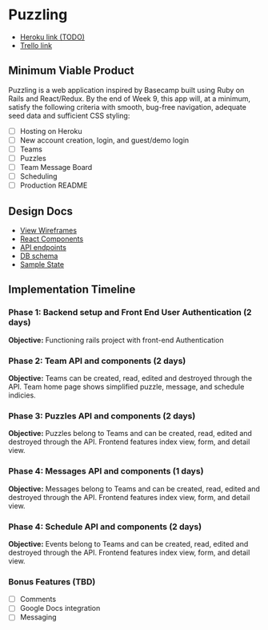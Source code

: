 # Puzzling

* [Heroku link (TODO)][heroku]
* [Trello link][trello]

[heroku]: http://www.herokuapp.com
[trello]: https://trello.com/b/D61M23Ps/puzzling

## Minimum Viable Product

Puzzling is a web application inspired by Basecamp built using Ruby on Rails
and React/Redux.  By the end of Week 9, this app will, at a minimum, satisfy the
following criteria with smooth, bug-free navigation, adequate seed data and
sufficient CSS styling:

- [ ] Hosting on Heroku
- [ ] New account creation, login, and guest/demo login
- [ ] Teams
- [ ] Puzzles
- [ ] Team Message Board
- [ ] Scheduling
- [ ] Production README

## Design Docs
* [View Wireframes][wireframes]
* [React Components][components]
* [API endpoints][api-endpoints]
* [DB schema][schema]
* [Sample State][sample-state]

[wireframes]: wireframes
[components]: component-hierarchy.md
[sample-state]: sample-state.md
[api-endpoints]: api-endpoints.md
[schema]: schema.md

## Implementation Timeline

### Phase 1: Backend setup and Front End User Authentication (2 days)

**Objective:** Functioning rails project with front-end Authentication

### Phase 2: Team API and components (2 days)

**Objective:** Teams can be created, read, edited and destroyed through
the API. Team home page shows simplified puzzle, message, and schedule indicies.

### Phase 3: Puzzles API and components (2 days)

**Objective:** Puzzles belong to Teams and can be created, read, edited and destroyed through the API. Frontend features index view, form, and detail view.

### Phase 4: Messages API and components (1 days)

**Objective:** Messages belong to Teams and can be created, read, edited and destroyed through the API. Frontend features index view, form, and detail view.

### Phase 4: Schedule API and components (2 days)

**Objective:**  Events belong to Teams and can be created, read, edited and destroyed through the API. Frontend features index view, form, and detail view.

### Bonus Features (TBD)
- [ ] Comments
- [ ] Google Docs integration
- [ ] Messaging
